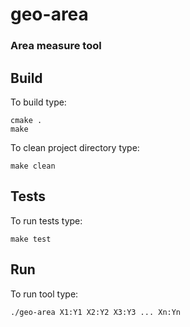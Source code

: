 # geo-area
### Area measure tool

## Build
To build type:
```
cmake .
make
```

To clean project directory type:
```
make clean
```

## Tests
To run tests type:
```
make test
```

## Run
To run tool type:
```
./geo-area X1:Y1 X2:Y2 X3:Y3 ... Xn:Yn
```
